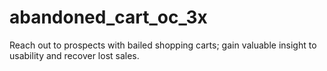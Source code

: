 # abandoned_cart_oc_3x
Reach out to prospects with bailed shopping carts; gain valuable insight to usability and recover lost sales.
